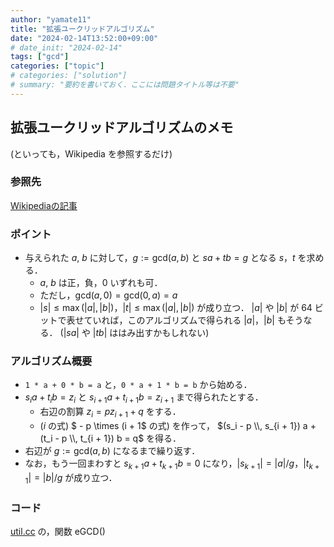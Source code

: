 ```yaml
---
author: "yamate11"
title: "拡張ユークリッドアルゴリズム"
date: "2024-02-14T13:52:00+09:00"
# date_init: "2024-02-14"
tags: ["gcd"]
categories: ["topic"]
# categories: ["solution"]
# summary: "要約を書いておく．ここには問題タイトル等は不要" 
---
```


## 拡張ユークリッドアルゴリズムのメモ

(といっても，Wikipedia を参照するだけ)

### 参照先

[Wikipediaの記事](https://en.wikipedia.org/wiki/Extended_Euclidean_algorithm)

### ポイント

* 与えられた $a$, $b$ に対して，$g := \text{gcd}(a, b)$ と $sa + tb = g$ となる $s$，$t$ を求める．
  * $a$, $b$ は正，負，0 いずれも可．
  * ただし，$\text{gcd}(a, 0) = \text{gcd}(0, a) = a$
  * $|s| \leq \max(|a|, |b|)$，$|t| \leq \max(|a|, |b|)$ が成り立つ．
    $|a|$ や $|b|$ が 64 ビットで表せていれば，このアルゴリズムで得られる $|a|$，$|b|$ もそうなる．
    ($|sa|$ や $|tb|$ ははみ出すかもしれない)

### アルゴリズム概要

* `1 * a + 0 * b = a` と，`0 * a + 1 * b = b` から始める．
* $s_i a + t_i b = z_i$ と $s_{i + 1} a + t_{i + 1} b = z_{i + 1}$  まで得られたとする．
  *  右辺の割算 $z_i = p z_{i + 1} + q$ をする．
  *  ($i$ の式) $ - p \times (i + 1$ の式) を作って，
  $(s_i - p \\, s_{i + 1}) a + (t_i - p \\, t_{i + 1}) b = q$ を得る．
* 右辺が $g := \text{gcd}(a, b)$ になるまで繰り返す．
* なお，もう一回まわすと $s_{k + 1} a + t_{k + 1} b = 0$ になり，$|s_{k + 1}| = |a|/g$，$|t_{k + 1}| = |b|/g$ が成り立つ．

### コード

[util.cc](https://github.com/yamate11/compprog/blob/main/clib/util.cc) の，関数 eGCD()


